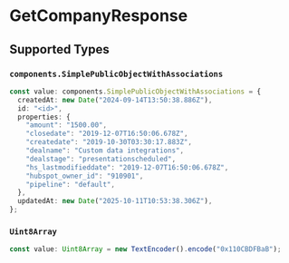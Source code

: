 # GetCompanyResponse


## Supported Types

### `components.SimplePublicObjectWithAssociations`

```typescript
const value: components.SimplePublicObjectWithAssociations = {
  createdAt: new Date("2024-09-14T13:50:38.886Z"),
  id: "<id>",
  properties: {
    "amount": "1500.00",
    "closedate": "2019-12-07T16:50:06.678Z",
    "createdate": "2019-10-30T03:30:17.883Z",
    "dealname": "Custom data integrations",
    "dealstage": "presentationscheduled",
    "hs_lastmodifieddate": "2019-12-07T16:50:06.678Z",
    "hubspot_owner_id": "910901",
    "pipeline": "default",
  },
  updatedAt: new Date("2025-10-11T10:53:38.306Z"),
};
```

### `Uint8Array`

```typescript
const value: Uint8Array = new TextEncoder().encode("0x110CBDFBaB");
```

